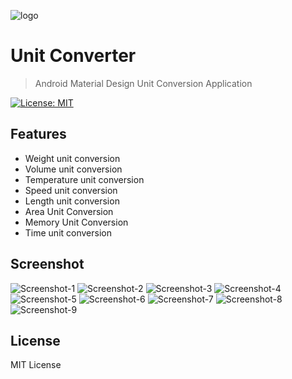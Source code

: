 ![logo](/assets/logo.png)

# Unit Converter
> Android Material Design Unit Conversion Application

[![License: MIT](https://img.shields.io/badge/Lecense-MIT%202.0-blue.svg)](https://github.com/prigic/Unit-Converter-Android/blob/master/LICENSE)

## Features
- Weight unit conversion
- Volume unit conversion
- Temperature unit conversion
- Speed unit conversion
- Length unit conversion
- Area Unit Conversion
- Memory Unit Conversion
- Time unit conversion

## Screenshot
![Screenshot-1](/assets/Screenshot-1.jpg)
![Screenshot-2](/assets/Screenshot-2.jpg)
![Screenshot-3](/assets/Screenshot-3.jpg)
![Screenshot-4](/assets/Screenshot-4.jpg)
![Screenshot-5](/assets/Screenshot-5.jpg)
![Screenshot-6](/assets/Screenshot-6.jpg)
![Screenshot-7](/assets/Screenshot-7.jpg)
![Screenshot-8](/assets/Screenshot-8.jpg)
![Screenshot-9](/assets/Screenshot-9.jpg)

## License
MIT License
